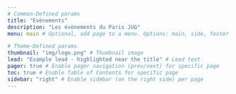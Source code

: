 ```yaml
---
# Common-Defined params
title: "Evènements"
description: "Les évènements du Paris JUG"
menu: main # Optional, add page to a menu. Options: main, side, footer

# Theme-Defined params
thumbnail: "img/logo.png" # Thumbnail image
lead: "Example lead - highlighted near the title" # Lead text
pager: true # Enable pager navigation (prev/next) for specific page
toc: true # Enable Table of Contents for specific page
sidebar: "right" # Enable sidebar (on the right side) per page
---
```

